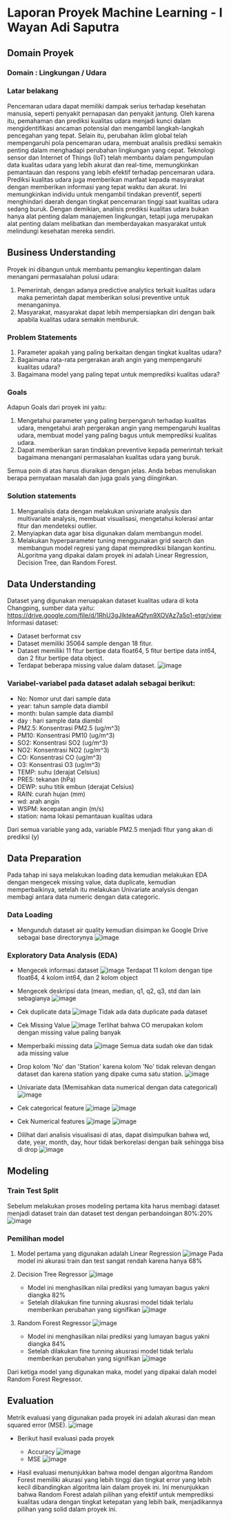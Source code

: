 # Laporan Proyek Machine Learning - I Wayan Adi Saputra

## Domain Proyek

### Domain : Lingkungan / Udara
### Latar belakang
Pencemaran udara dapat memiliki dampak serius terhadap kesehatan manusia, seperti penyakit pernapasan dan penyakit jantung. Oleh karena itu, pemahaman dan prediksi kualitas udara menjadi kunci dalam mengidentifikasi ancaman potensial dan mengambil langkah-langkah pencegahan yang tepat. Selain itu, perubahan iklim global telah mempengaruhi pola pencemaran udara, membuat analisis prediksi semakin penting dalam menghadapi perubahan lingkungan yang cepat. Teknologi sensor dan Internet of Things (IoT) telah membantu dalam pengumpulan data kualitas udara yang lebih akurat dan real-time, memungkinkan pemantauan dan respons yang lebih efektif terhadap pencemaran udara.
Prediksi kualitas udara juga memberikan manfaat kepada masyarakat dengan memberikan informasi yang tepat waktu dan akurat. Ini memungkinkan individu untuk mengambil tindakan preventif, seperti menghindari daerah dengan tingkat pencemaran tinggi saat kualitas udara sedang buruk. Dengan demikian, analisis prediksi kualitas udara bukan hanya alat penting dalam manajemen lingkungan, tetapi juga merupakan alat penting dalam melibatkan dan memberdayakan masyarakat untuk melindungi kesehatan mereka sendiri.

## Business Understanding
Proyek ini dibangun untuk membantu pemangku kepentingan dalam menangani permasalahan polusi udara:
1. Pemerintah, dengan adanya predictive analytics terkait kualitas udara maka pemerintah dapat memberikan solusi preventive untuk menanganinya.
2. Masyarakat, masyarakat dapat lebih mempersiapkan diri dengan baik apabila kualitas udara semakin memburuk.
   
### Problem Statements
1. Parameter apakah yang paling berkaitan dengan tingkat kualitas udara?
2. Bagaimana rata-rata pergerakan arah angin yang mempengaruhi kualitas udara?
3. Bagaimana model yang paling tepat untuk memprediksi kualitas udara?

### Goals
Adapun Goals dari proyek ini yaitu:
1. Mengetahui parameter yang paling berpengaruh terhadap kualitas udara, mengetahui arah pergerakan angin yang mempengaruhi kualitas udara, membuat model yang paling bagus untuk memprediksi kualitas udara.
2. Dapat memberikan saran tindakan preventive kepada pemerintah terkait bagaimana menangani permasalahan kualitas udara yang buruk.

Semua poin di atas harus diuraikan dengan jelas. Anda bebas menuliskan berapa pernyataan masalah dan juga goals yang diinginkan.

### Solution statements
1. Menganalisis data dengan melakukan univariate analysis dan multivariate analysis, membuat visualisasi, mengetahui kolerasi antar fitur dan mendeteksi outlier.
2. Menyiapkan data agar bisa digunakan dalam membangun model.
3. Melakukan hyperparameter tuning menggunakan grid search dan membangun model regresi yang dapat memprediksi bilangan kontinu. ALgoritma yang dipakai dalam proyek ini adalah Linear Regression, Decision Tree, dan Random Forest.

## Data Understanding
Dataset yang digunakan meruapakan dataset kualitas udara di kota Changping, sumber data yaitu: https://drive.google.com/file/d/1RhU3gJlkteaAQfyn9XOVAz7a5o1-etgr/view
Informasi dataset:
- Dataset berformat csv
- Dataset memiliki 35064 sample dengan 18 fitur.
- Dataset memiliki 11 fitur bertipe data float64, 5 fitur bertipe data int64, dan 2 fitur bertipe data object.
- Terdapat beberapa missing value dalam dataset. 
  ![image](https://github.com/wayanadi26/Belajar-Analisis-Data-dengan-Python/assets/88713651/e20e09c0-97fa-42be-ad25-d661a02ae169)

### Variabel-variabel pada dataset adalah sebagai berikut:
- No: Nomor urut dari sample data
- year: tahun sample data diambil
- month: bulan sample data diambil
- day : hari sample data diambil
- PM2.5: Konsentrasi PM2.5 (ug/m^3)
- PM10: Konsentrasi PM10 (ug/m^3)
- SO2: Konsentrasi SO2 (ug/m^3)
- NO2: Konsentrasi NO2 (ug/m^3)
- CO: Konsentrasi CO (ug/m^3)
- O3: Konsentrasi O3 (ug/m^3)
- TEMP: suhu (derajat Celsius)
- PRES: tekanan (hPa)
- DEWP: suhu titik embun (derajat Celsius)
- RAIN: curah hujan (mm)
- wd: arah angin
- WSPM: kecepatan angin (m/s)
- station: nama lokasi pemantauan kualitas udara

Dari semua variable yang ada, variable PM2.5 menjadi fitur yang akan di prediksi (y)

## Data Preparation
Pada tahap ini saya melakukan loading data kemudian melakukan EDA dengan mengecek missing value, data duplicate, kemudian memperbaikinya, setelah itu melakukan Univariate analysis dengan membagi antara data numeric dengan data categoric.
### Data Loading
- Mengunduh dataset air quality kemudian disimpan ke Google Drive sebagai base directorynya
  ![image](https://github.com/wayanadi26/Belajar-Analisis-Data-dengan-Python/assets/88713651/144ff674-7692-4ec5-b8ea-45e04b5def22)

### Exploratory Data Analysis (EDA)
- Mengecek informasi dataset
  ![image](https://github.com/wayanadi26/Belajar-Analisis-Data-dengan-Python/assets/88713651/434815f7-7439-499f-92c7-9cf677611c60)
  Terdapat 11 kolom dengan tipe float64, 4 kolom int64, dan 2 kolom object
- Mengecek deskripsi data (mean, median, q1, q2, q3, std dan lain sebagianya
  ![image](https://github.com/wayanadi26/Belajar-Analisis-Data-dengan-Python/assets/88713651/9774857c-4d69-4402-a08e-9394ddc5c17e)
- Cek duplicate data
  ![image](https://github.com/wayanadi26/Belajar-Analisis-Data-dengan-Python/assets/88713651/72442243-fff9-4bc9-8f76-cd7c30e3dac4)
  Tidak ada data duplicate pada dataset
- Cek Missing Value
  ![image](https://github.com/wayanadi26/Belajar-Analisis-Data-dengan-Python/assets/88713651/37fd9cc3-f04f-4482-bbda-91cdbefee7a7)
  Terlihat bahwa CO merupakan kolom dengan missing value paling banyak
- Memperbaiki missing data
  ![image](https://github.com/wayanadi26/Belajar-Analisis-Data-dengan-Python/assets/88713651/97623979-686c-4460-86ce-29cb9bcda43f)
  Semua data sudah oke dan tidak ada missing value
- Drop kolom 'No' dan 'Station' karena kolom 'No' tidak relevan dengan dataset dan karena station yang dipake cuma satu station.
  ![image](https://github.com/wayanadi26/Belajar-Analisis-Data-dengan-Python/assets/88713651/cde536d9-6bb9-412b-b872-98a35aeb8cf3)
- Univariate data (Memisahkan data numerical dengan data categorical)
  ![image](https://github.com/wayanadi26/Belajar-Analisis-Data-dengan-Python/assets/88713651/97508cc1-a4d6-44ff-a980-2fbf749c4444)
- Cek categorical feature
  ![image](https://github.com/wayanadi26/Belajar-Analisis-Data-dengan-Python/assets/88713651/3de3502c-5c55-43b6-99d1-fa0b70fdffe9)
  ![image](https://github.com/wayanadi26/Belajar-Analisis-Data-dengan-Python/assets/88713651/f7e6f644-1041-4f18-ba65-4b36a4c2bf46)

- Cek Numerical features
  ![image](https://github.com/wayanadi26/Belajar-Analisis-Data-dengan-Python/assets/88713651/5c480228-82a6-4ad3-8b81-1f58efc14dc3)
  ![image](https://github.com/wayanadi26/Belajar-Analisis-Data-dengan-Python/assets/88713651/b092eb03-1f91-42b0-8681-bfc9b66bf927)

- Dilihat dari analisis visualisasi di atas, dapat disimpulkan bahwa wd, date, year, month, day, hour tidak berkorelasi dengan baik sehingga bisa di drop
  ![image](https://github.com/wayanadi26/Belajar-Analisis-Data-dengan-Python/assets/88713651/66b6f0d1-2f6f-46df-9988-064ce01a67bc)

## Modeling
### Train Test Split
Sebelum melakukan proses modeling pertama kita harus membagi dataset menjadi dataset train dan dataset test dengan perbandoingan 80%:20%
![image](https://github.com/wayanadi26/Belajar-Analisis-Data-dengan-Python/assets/88713651/5e91ca28-9eb1-44e8-81e2-883006c9175b)

### Pemilihan model
1. Model pertama yang digunakan adalah Linear Regression
   ![image](https://github.com/wayanadi26/Belajar-Analisis-Data-dengan-Python/assets/88713651/7b258094-bcb2-4201-ac57-17a540cb911d)
   Pada model ini akurasi train dan test sangat rendah karena hanya 68%
2. Decision Tree Regressor
   ![image](https://github.com/wayanadi26/Belajar-Analisis-Data-dengan-Python/assets/88713651/ec58a215-f3d0-4070-98bd-132eb7ca21d5)
   - Model ini menghasilkan nilai prediksi yang lumayan bagus yakni diangka 82%
   - Setelah dilakukan fine tunning akusrasi model tidak terlalu memberikan perubahan yang signifikan
     ![image](https://github.com/wayanadi26/Belajar-Analisis-Data-dengan-Python/assets/88713651/6410efc1-e006-4826-93e5-ec32a427fb1b)

3. Random Forest Regressor
   ![image](https://github.com/wayanadi26/Belajar-Analisis-Data-dengan-Python/assets/88713651/bbe50eff-d1c1-4baf-a418-cb2f9ac01bdc)
   - Model ini menghasilkan nilai prediksi yang lumayan bagus yakni diangka 84%
   - Setelah dilakukan fine tunning akusrasi model tidak terlalu memberikan perubahan yang signifikan
     ![image](https://github.com/wayanadi26/Belajar-Analisis-Data-dengan-Python/assets/88713651/fb2655e5-5326-4389-9b0c-6ea3496059af)
     
Dari ketiga model yang digunakan maka, model yang dipakai dalah model Random Forest Regressor.


## Evaluation
Metrik evaluasi yang digunakan pada proyek ini adalah akurasi dan mean squared error (MSE).
![image](https://github.com/wayanadi26/Belajar-Analisis-Data-dengan-Python/assets/88713651/48eedf24-9d0f-4d8c-9482-011887e920ef)

- Berikut hasil evaluasi pada proyek
  - Accuracy
    ![image](https://github.com/wayanadi26/Belajar-Analisis-Data-dengan-Python/assets/88713651/00d11cd7-e309-4f20-b676-d2034dc99622)
  - MSE
    ![image](https://github.com/wayanadi26/Belajar-Analisis-Data-dengan-Python/assets/88713651/dbf4e580-9291-496d-ab82-02536a938daf)

  
- Hasil evaluasi menunjukkan bahwa model dengan algoritma Random Forest memiliki akurasi yang lebih tinggi dan tingkat error yang lebih kecil dibandingkan algoritma lain dalam proyek ini. Ini menunjukkan bahwa Random Forest adalah pilihan yang efektif untuk memprediksi kualitas udara dengan tingkat ketepatan yang lebih baik, menjadikannya pilihan yang solid dalam proyek ini.
